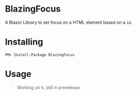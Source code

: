 # BlazingFocus
A Blazor Library to set focus on a HTML element based on a `id`.

# Installing
`PM> Install-Package BlazingFocus`

# Usage
> Working on it, still in prerelease
